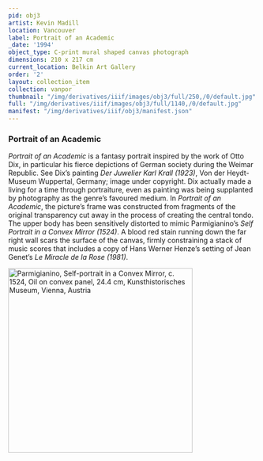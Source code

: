 ```yaml
---
pid: obj3
artist: Kevin Madill
location: Vancouver
label: Portrait of an Academic
_date: '1994'
object_type: C-print mural shaped canvas photograph
dimensions: 210 x 217 cm
current_location: Belkin Art Gallery
order: '2'
layout: collection_item
collection: vanpor
thumbnail: "/img/derivatives/iiif/images/obj3/full/250,/0/default.jpg"
full: "/img/derivatives/iiif/images/obj3/full/1140,/0/default.jpg"
manifest: "/img/derivatives/iiif/obj3/manifest.json"
---
```


### Portrait of an Academic

*Portrait of an Academic* is a fantasy portrait inspired by the work of Otto Dix, in particular his fierce depictions of German society during the Weimar Republic. See Dix’s painting *Der Juwelier Karl Krall (1923)*, Von der Heydt-Museum Wuppertal, Germany; image under copyright. Dix actually made a living for a time through portraiture, even as painting was being supplanted by photography as the genre’s favoured medium. In *Portrait of an Academic*, the picture’s frame was constructed from fragments of the original transparency cut away in the process of creating the central tondo. The upper body has been sensitively distorted to mimic Parmigianino’s *Self Portrait in a Convex Mirror (1524)*. A blood red stain running down the far right wall scars the surface of the canvas, firmly constraining a stack of music scores that includes a copy of Hans Werner Henze’s setting of Jean Genet’s *Le Miracle de la Rose (1981)*.

<img src="https://kevmadill.github.io/portraiture-vancouver/img/SupportImages/parmi.png" alt="Parmigianino, Self-portrait in a Convex Mirror, c. 1524, Oil on convex panel, 24.4 cm, Kunsthistorisches Museum, Vienna, Austria" width="373.29" height="372.71"/> 
